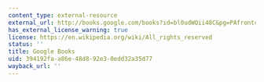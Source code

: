 ```yaml
---
content_type: external-resource
external_url: http://books.google.com/books?id=bl0udWQii48C&pg=PAfrontcover
has_external_license_warning: true
license: https://en.wikipedia.org/wiki/All_rights_reserved
status: ''
title: Google Books
uid: 394192fa-a86e-48d8-92e3-0edd32a35d77
wayback_url: ''
---
```

